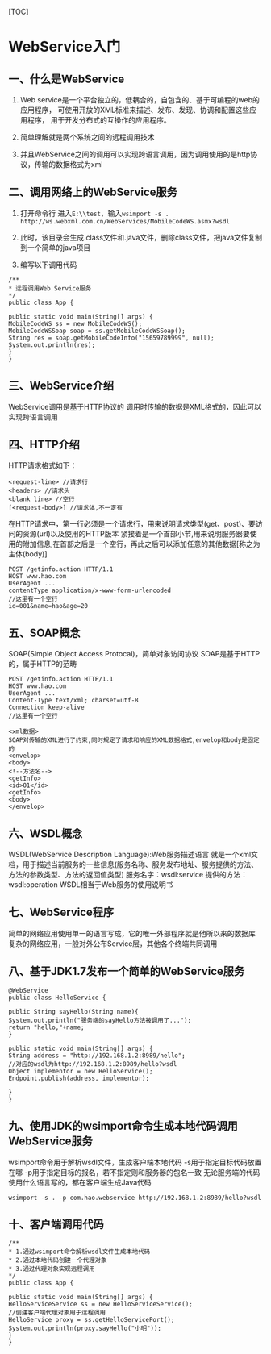 [TOC]

# WebService入门

## 一、什么是WebService

1. Web service是一个平台独立的，低耦合的，自包含的、基于可编程的web的应用程序，
可使用开放的XML标准来描述、发布、发现、协调和配置这些应用程序，
用于开发分布式的互操作的应用程序。

2. 简单理解就是两个系统之间的远程调用技术

3. 并且WebService之间的调用可以实现跨语言调用，因为调用使用的是http协议，传输的数据格式为xml

## 二、调用网络上的WebService服务

1. 打开命令行 进入`E:\\test`，输入`wsimport -s . http://ws.webxml.com.cn/WebServices/MobileCodeWS.asmx?wsdl`

2. 此时，该目录会生成.class文件和.java文件，删除class文件，把java文件复制到一个简单的java项目

3. 编写以下调用代码

```
/**
* 远程调用Web Service服务
*/
public class App {

public static void main(String[] args) {
MobileCodeWS ss = new MobileCodeWS();
MobileCodeWSSoap soap = ss.getMobileCodeWSSoap();
String res = soap.getMobileCodeInfo("15659789999", null);
System.out.println(res);
}
}
```

## 三、WebService介绍

WebService调用是基于HTTP协议的
调用时传输的数据是XML格式的，因此可以实现跨语言调用

## 四、HTTP介绍

HTTP请求格式如下：
```
<request-line> //请求行
<headers> //请求头
<blank line> //空行
[<request-body>] //请求体,不一定有
```

在HTTP请求中，第一行必须是一个请求行，用来说明请求类型(get、post)、要访问的资源(url)以及使用的HTTP版本
紧接着是一个首部小节,用来说明服务器要使用的附加信息,在首部之后是一个空行，再此之后可以添加任意的其他数据[称之为主体(body)]
```
POST /getinfo.action HTTP/1.1
HOST www.hao.com
UserAgent ...
contentType application/x-www-form-urlencoded
//这里有一个空行
id=001&name=hao&age=20
```
## 五、SOAP概念

SOAP(Simple Object Access Protocal)，简单对象访问协议
SOAP是基于HTTP的，属于HTTP的范畴

```
POST /getinfo.action HTTP/1.1
HOST www.hao.com
UserAgent ...
Content-Type text/xml; charset=utf-8
Connection keep-alive
//这里有一个空行
```

```
<xml数据>
SOAP对传输的XML进行了约束,同时规定了请求和响应的XML数据格式,envelop和body是固定的
<envelop>
<body>
<!--方法名-->
<getInfo>
<id>01</id>
<getInfo>
<body>
</envelop>
```

## 六、WSDL概念

WSDL(WebService Description Language):Web服务描述语言
就是一个xml文档，用于描述当前服务的一些信息(服务名称、服务发布地址、服务提供的方法、方法的参数类型、方法的返回值类型)
服务名字：wsdl:service
提供的方法：wsdl:operation
WSDL相当于Web服务的使用说明书

## 七、WebService程序

简单的网络应用使用单一的语言写成，它的唯一外部程序就是他所以来的数据库
复杂的网络应用，一般对外公布Service层，其他各个终端共同调用

## 八、基于JDK1.7发布一个简单的WebService服务

```
@WebService
public class HelloService {

public String sayHello(String name){
System.out.println("服务端的sayHello方法被调用了...");
return "hello,"+name;
}

public static void main(String[] args) {
String address = "http://192.168.1.2:8989/hello";
//对应的wsdl为http://192.168.1.2:8989/hello?wsdl
Object implementor = new HelloService();
Endpoint.publish(address, implementor);

}
}
```

## 九、使用JDK的wsimport命令生成本地代码调用WebService服务

wsimport命令用于解析wsdl文件，生成客户端本地代码
-s用于指定目标代码放置在哪
-p用于指定目标的报名，若不指定则和服务器的包名一致
无论服务端的代码使用什么语言写的，都在客户端生成Java代码
```
wsimport -s . -p com.hao.webservice http://192.168.1.2:8989/hello?wsdl
```

## 十、客户端调用代码

```
/**
* 1.通过wsimport命令解析wsdl文件生成本地代码
* 2.通过本地代码创建一个代理对象
* 3.通过代理对象实现远程调用
*/
public class App {

public static void main(String[] args) {
HelloServiceService ss = new HelloServiceService();
//创建客户端代理对象用于远程调用
HelloService proxy = ss.getHelloServicePort();
System.out.println(proxy.sayHello("小明"));
}
}
```



